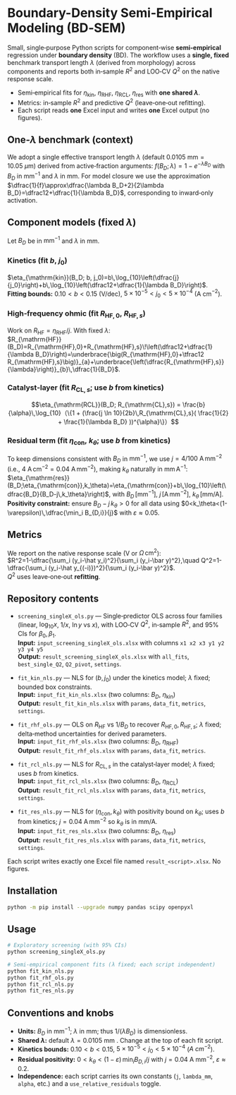 # Boundary-Density Semi‑Empirical Modeling (BD‑SEM)

Small, single‑purpose Python scripts for component‑wise **semi‑empirical** regression under **boundary density** (BD). The workflow uses a **single, fixed** benchmark transport length $\lambda$ (derived from morphology) across components and reports both in‑sample $R^2$ and LOO‑CV $Q^2$ on the native response scale.

- Semi‑empirical fits for $\eta_{\mathrm{kin}},\ \eta_{\mathrm{RHF}},\ \eta_{\mathrm{RCL}},\ \eta_{\mathrm{res}}$ with **one shared $\lambda$**.
- Metrics: in‑sample $R^2$ and predictive $Q^2$ (leave‑one‑out refitting).
- Each script reads **one** Excel input and writes **one** Excel output (no figures).

## One‑$\lambda$ benchmark (context)

We adopt a single effective transport length $\lambda$ (default $0.0105\ \mathrm{mm}=10.05\ \mu\mathrm{m}$) derived from active‑fraction arguments: $f(B_D;\lambda)=1-e^{-\lambda B_D}$ with $B_D$ in $\mathrm{mm}^{-1}$ and $\lambda$ in $\mathrm{mm}$. For model closure we use the approximation $\dfrac{1}{f}\approx\dfrac{\lambda B_D+2}{2\lambda B_D}=\dfrac12+\dfrac{1}{\lambda B_D}$, corresponding to inward‑only activation.

## Component models (fixed $\lambda$)

Let $B_D$ be in $\mathrm{mm}^{-1}$ and $\lambda$ in $\mathrm{mm}$.

### Kinetics (fit $b,\ j_0$)
$\eta_{\mathrm{kin}}(B_D; b, j_0)=b\,\log_{10}\left(\dfrac{j}{j_0}\right)+b\,\log_{10}\left(\dfrac12+\dfrac{1}{\lambda B_D}\right)$.  
**Fitting bounds:** $0.10<b<0.15$ (V/dec), $5\times10^{-5}<j_0<5\times10^{-4}$ (A cm$^{-2}$).

### High‑frequency ohmic (fit $R_{\mathrm{HF},0},\ R_{\mathrm{HF},s}$)
Work on $R_{\mathrm{HF}}=\eta_{\mathrm{RHF}}/j$. With fixed $\lambda$:  
$R_{\mathrm{HF}}(B_D)=R_{\mathrm{HF},0}+R_{\mathrm{HF},s}\!\left(\dfrac12+\dfrac{1}{\lambda B_D}\right)=\underbrace{\big(R_{\mathrm{HF},0}+\tfrac12 R_{\mathrm{HF},s}\big)}_{a}+\underbrace{\left(\dfrac{R_{\mathrm{HF},s}}{\lambda}\right)}_{b}\,\dfrac{1}{B_D}$.

### Catalyst‑layer (fit $R_{\mathrm{CL},s}$; use $b$ from kinetics)
$$\eta_{\mathrm{RCL}}(B_D; R_{\mathrm{CL},s}) = \frac{b}{\alpha}\,\log_{10}（\{1 + (\frac{j \ln 10}{2b}\,R_{\mathrm{CL},s}( \frac{1}{2} + \frac{1}{\lambda B_D} ))^{\alpha}\}）$$

### Residual term (fit $\eta_{\mathrm{con}},\ k_\theta$; use $b$ from kinetics)
To keep dimensions consistent with $B_D$ in $\mathrm{mm}^{-1}$, we use $j=4/100\ \mathrm{A\,mm^{-2}}$ (i.e., $4\ \mathrm{A\,cm^{-2}}=0.04\ \mathrm{A\,mm^{-2}}$), making $k_\theta$ naturally in $\mathrm{mm\,A^{-1}}$:  
$\eta_{\mathrm{res}}(B_D;\eta_{\mathrm{con}},k_\theta)=\eta_{\mathrm{con}}+b\,\log_{10}\left(\dfrac{B_D}{B_D-j\,k_\theta}\right)$, with $B_D\,[\mathrm{mm}^{-1}]$, $j\,[\mathrm{A\,mm^{-2}}]$, $k_\theta\,[\mathrm{mm/A}]$.  
**Positivity constraint:** ensure $B_D-j\,k_\theta>0$ for all data using $0<k_\theta<(1-\varepsilon)\,\dfrac{\min_i B_{D,i}}{j}$ with $\varepsilon\approx0.05$.

## Metrics

We report on the native response scale (V or $\Omega\,\mathrm{cm}^2$):  
$R^2=1-\dfrac{\sum_i (y_i-\hat y_i)^2}{\sum_i (y_i-\bar y)^2},\quad Q^2=1-\dfrac{\sum_i (y_i-\hat y_{(-i)})^2}{\sum_i (y_i-\bar y)^2}$.  
$Q^2$ uses leave‑one‑out **refitting**.

## Repository contents

- `screening_singleX_ols.py` — Single‑predictor OLS across four families (linear, $\log_{10}x$, $1/x$, $\ln y$ vs $x$), with LOO‑CV $Q^2$, in‑sample $R^2$, and 95% CIs for $\beta_0,\beta_1$.  
  **Input:** `input_screening_singleX_ols.xlsx` with columns `x1 x2 x3 y1 y2 y3 y4 y5`  
  **Output:** `result_screening_singleX_ols.xlsx` with `all_fits`, `best_single_Q2`, `Q2_pivot`, `settings`.

- `fit_kin_nls.py` — NLS for $(b,j_0)$ under the kinetics model; $\lambda$ fixed; bounded box constraints.  
  **Input:** `input_fit_kin_nls.xlsx` (two columns: $B_D$, $\eta_{\mathrm{kin}}$)  
  **Output:** `result_fit_kin_nls.xlsx` with `params`, `data_fit`, `metrics`, `settings`.

- `fit_rhf_ols.py` — OLS on $R_{\mathrm{HF}}$ vs $1/B_D$ to recover $R_{\mathrm{HF},0}, R_{\mathrm{HF},s}$; $\lambda$ fixed; delta‑method uncertainties for derived parameters.  
  **Input:** `input_fit_rhf_ols.xlsx` (two columns: $B_D$, $\eta_{\mathrm{RHF}}$)  
  **Output:** `result_fit_rhf_ols.xlsx` with `params`, `data_fit`, `metrics`.

- `fit_rcl_nls.py` — NLS for $R_{\mathrm{CL},s}$ in the catalyst‑layer model; $\lambda$ fixed; uses $b$ from kinetics.  
  **Input:** `input_fit_rcl_nls.xlsx` (two columns: $B_D$, $\eta_{\mathrm{RCL}}$)  
  **Output:** `result_fit_rcl_nls.xlsx` with `params`, `data_fit`, `metrics`, `settings`.

- `fit_res_nls.py` — NLS for $(\eta_{\mathrm{con}}, k_\theta)$ with positivity bound on $k_\theta$; uses $b$ from kinetics; $j=0.04\ \mathrm{A\,mm^{-2}}$ so $k_\theta$ is in $\mathrm{mm/A}$.  
  **Input:** `input_fit_res_nls.xlsx` (two columns: $B_D$, $\eta_{\mathrm{res}}$)  
  **Output:** `result_fit_res_nls.xlsx` with `params`, `data_fit`, `metrics`, `settings`.

Each script writes exactly one Excel file named `result_<script>.xlsx`. No figures.

## Installation

```bash
python -m pip install --upgrade numpy pandas scipy openpyxl
```

## Usage

```bash
# Exploratory screening (with 95% CIs)
python screening_singleX_ols.py

# Semi‑empirical component fits (λ fixed; each script independent)
python fit_kin_nls.py
python fit_rhf_ols.py
python fit_rcl_nls.py
python fit_res_nls.py
```

## Conventions and knobs

- **Units:** $B_D$ in $\mathrm{mm}^{-1}$; $\lambda$ in $\mathrm{mm}$; thus $1/(\lambda B_D)$ is dimensionless.
- **Shared $\lambda$:** default $\lambda=0.0105\ \mathrm{mm}$ . Change at the top of each fit script.
- **Kinetics bounds:** $0.10<b<0.15$, $5\times10^{-5}<j_0<5\times10^{-4}$ ($A\ cm^{-2}$).
- **Residual positivity:** $0<k_\theta<(1-\varepsilon)\,\min_i B_{D,i}/j$ with $j=0.04\ \mathrm{A\ mm^{-2}}$, $\varepsilon\approx0.2$.
- **Independence:** each script carries its own constants (`j`, `lambda_mm`, `alpha`, etc.) and a `use_relative_residuals` toggle.
